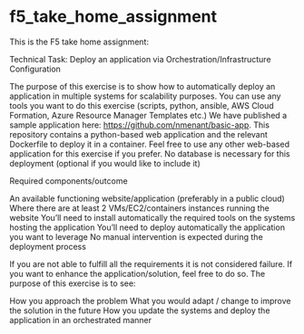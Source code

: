 # f5_take_home_assignment

This is the F5 take home assignment:

Technical Task: Deploy an application via Orchestration/Infrastructure Configuration

 

The purpose of this exercise is to show how to automatically deploy an application in multiple systems for scalability purposes. You can use any tools you want to do this exercise (scripts, python, ansible, AWS Cloud Formation, Azure Resource Manager Templates etc.) We have published a sample application here: https://github.com/nmenant/basic-app. This repository contains a python-based web application and the relevant Dockerfile to deploy it in a container. Feel free to use any other web-based application for this exercise if you prefer.  No database is necessary for this deployment (optional if you would like to include it)

 

Required components/outcome

An available functioning website/application (preferably in a public cloud)
Where there are at least 2 VMs/EC2/containers instances running the website
You’ll need to install automatically the required tools on the systems hosting the application
You’ll need to deploy automatically the application you want to leverage
No manual intervention is expected during the deployment process
 

 

If you are not able to fulfill all the requirements it is not considered failure. If you want to enhance the application/solution, feel free to do so. The purpose of this exercise is to see:

How you approach the problem
What you would adapt / change to improve the solution in the future
How you update the systems and deploy the application in an orchestrated manner  
